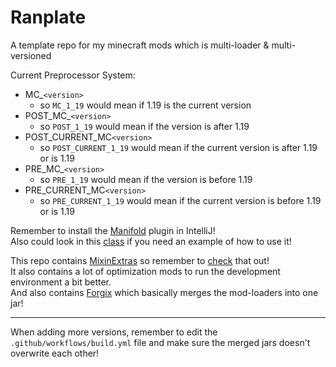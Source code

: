 # Ranplate
A template repo for my minecraft mods which is multi-loader & multi-versioned

Current Preprocessor System:
- MC_`<version>`
   - so `MC_1_19` would mean if 1.19 is the current version
- POST_MC_`<version>`
   - so `POST_1_19` would mean if the version is after 1.19
- POST_CURRENT_MC`<version>`
   - so `POST_CURRENT_1_19` would mean if the current version is after 1.19 or is 1.19
- PRE_MC_`<version>`
   - so `PRE_1_19` would mean if the version is before 1.19
- PRE_CURRENT_MC`<version>`
   - so `PRE_CURRENT_1_19` would mean if the current version is before 1.19 or is 1.19

Remember to install the [Manifold](https://plugins.jetbrains.com/plugin/10057-manifold) plugin in IntelliJ!\
Also could look in this [class](https://github.com/Ran-helo/Ranplate/blob/master/common/src/main/java/net/examplemod/ExampleMod.java) if you need an example of how to use it!

This repo contains [MixinExtras](https://github.com/LlamaLad7/MixinExtras) so remember to [check](https://github.com/LlamaLad7/MixinExtras/wiki) that out!\
It also contains a lot of optimization mods to run the development environment a bit better.\
And also contains [Forgix](https://github.com/PacifistMC/Forgix) which basically merges the mod-loaders into one jar!

---
When adding more versions, remember to edit the `.github/workflows/build.yml` file and make sure the merged jars doesn't overwrite each other!
